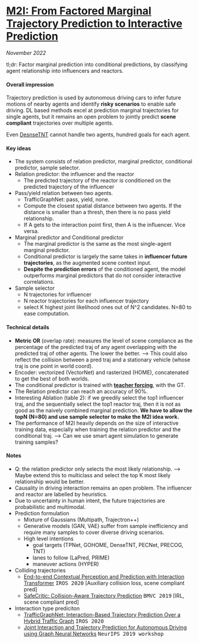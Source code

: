 # [M2I: From Factored Marginal Trajectory Prediction to Interactive Prediction](https://arxiv.org/abs/2202.11884)

_November 2022_

tl;dr: Factor marginal prediction into conditional predictions, by classifying agent relationship into influencers and reactors. 

#### Overall impression
Trajectory prediction is used by autonomous driving cars to infer future motions of nearby agents and identify **risky scenarios** to enable safe driving. DL based methods excel at prediction marginal trajectories for single agents, but it remains an open problem to jointly predict **scene compliant** trajectories over multiple agents. 

Even [DesnseTNT](dense_tnt.md) cannot handle two agents, hundred goals for each agent.

#### Key ideas
- The system consists of relation predictor, marginal predictor, conditional predictor, sample selector. 
- Relation predictor: the influencer and the reactor
	- The predicted trajectory of the reactor is conditioned on the predicted trajectory of the influencer
- Pass/yield relation between two agents. 
	- TrafficGraphNet: pass, yield, none.
	- Compute the closest spatial distance between two agents. If the distance is smaller than a thresh, then there is no pass yield relationship.
	- If A gets to the interaction point first, then A is the influencer. Vice versa. 
- Marginal predictor and Conditional predictor
	- The marginal predictor is the same as the most single-agent marginal predictor.
	- Conditional predictor is largely the same takes in **influencer future trajectories**, as the augmented scene context input.
	- **Despite the prediction errors** of the conditioned agent, the model outperforms marginal predictors that do not consider interactive correlations.
- Sample selector
	- N trajectories for influencer
	- N reactor trajectories for each influencer trajectory
	- select K highest joint likelihood ones out of N^2 candidates. N=80 to ease computation.

#### Technical details
- **Metric OR** (overlap rate): measures the level of scene compliance as the percentage of the predicted traj of any agent overlapping with the predicted traj of other agents. The lower the better. --> This could also reflect the collision between a pred traj and a stationary vehicle (whose traj is one point in world coord).
- Encoder: vectorized (VectorNet) and rasterized (HOME), concatenated to get the best of both worlds. 
- The conditional predictor is trained with [**teacher forcing**](https://machinelearningmastery.com/teacher-forcing-for-recurrent-neural-networks/), with the GT. 
- The Relation predictor can reach an accuracy of 90%.
- Interesting Ablation (table 2): if we greedily select the top1 influencer traj, and the sequentially select the top1 reactor traj, then it is not as good as the naively combined marginal prediction. **We have to allow the topN (N=80) and use sample selector to make the M2I idea work.**
- The performance of M2I heavily depends on the size of interactive training data, especially when training the relation predictor and the conditional traj. --> Can we use smart agent simulation to generate training samples?

#### Notes
- Q: the relation predictor only selects the most likely relationship. --> Maybe extend this to multiclass and select the top K most likely relationship would be better. 
- Causality in driving interaction remains an open problem. The influencer and reactor are labelled by heuristics. 
- Due to uncertainty in human intent, the future trajectories are probabilistic and multimodal. 
- Prediction formulation
	- Mixture of Gaussians (Multipath, Trajectron++)
	- Generative models (GAN, VAE) suffer from sample inefficiency and require many samples to cover diverse driving scenarios. 
	- High level intentions
		- goal targets (TPNet, GOHOME, DenseTNT, PECNet, PRECOG, TNT)
		- lanes to follow (LaPred, PRIME)
		- maneuver actions (HYPER)
- Colliding trajectories
    - [End-to-end Contextual Perception and Prediction with Interaction Transformer](https://arxiv.org/abs/2008.05927) <kbd>IROS 2020</kbd> [Auxiliary collision loss, scene compliant pred]
    - [SafeCritic: Collision-Aware Trajectory Prediction](https://arxiv.org/abs/1910.06673) <kbd>BMVC 2019</kbd> [IRL, scene compliant pred]
- Interaction type prediciton
    - [TrafficGraphNet: Interaction-Based Trajectory Prediction Over a Hybrid Traffic Graph](https://arxiv.org/abs/2009.12916) <kbd>IROS 2020</kbd>
    - [Joint Interaction and Trajectory Prediction for Autonomous Driving using Graph Neural Networks](https://arxiv.org/abs/1912.07882) <kbd>NeurIPS 2019 workshop</kbd>
